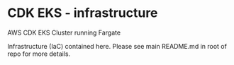 # CDK EKS - infrastructure

AWS CDK EKS Cluster running Fargate

Infrastructure (IaC) contained here. Please see main README.md in root of repo for more details.
